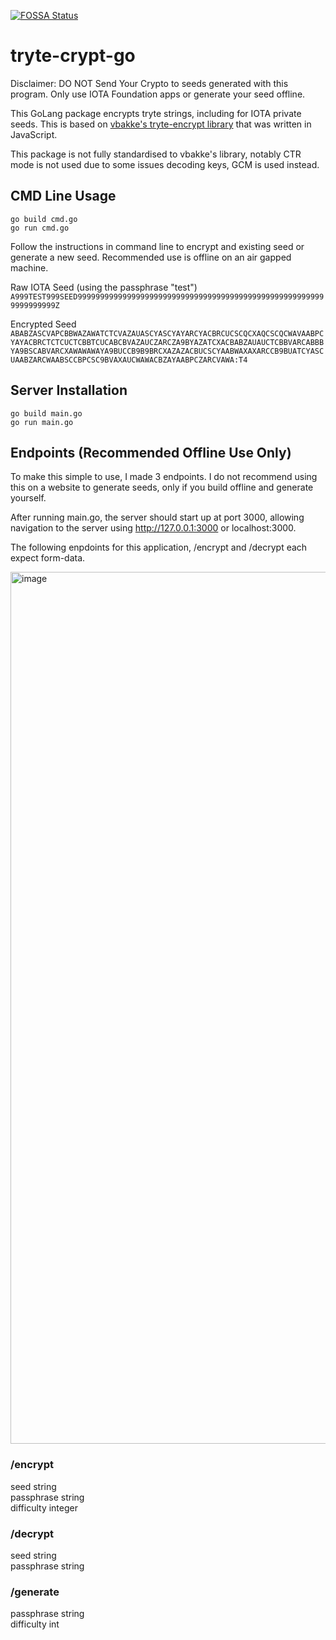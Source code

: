 [![FOSSA Status](https://app.fossa.com/api/projects/git%2Bgithub.com%2Fyegamble%2Ftryte-crypt-go.svg?type=large)](https://app.fossa.com/projects/git%2Bgithub.com%2Fyegamble%2Ftryte-crypt-go?ref=badge_large)

# tryte-crypt-go
Disclaimer: DO NOT Send Your Crypto to seeds generated with this program. Only use IOTA Foundation apps or generate your seed offline.

This GoLang package encrypts tryte strings, including for IOTA private seeds. This is based on [vbakke's tryte-encrypt library](https://github.com/vbakke/tryte-encrypt) that was written in JavaScript.

This package is not fully standardised to vbakke's library, notably CTR mode is not used due to some issues decoding keys, GCM is used instead.

## CMD Line Usage

`go build cmd.go`\
`go run cmd.go`

Follow the instructions in command line to encrypt and existing seed or generate a new seed. Recommended use is offline on an air gapped machine.

Raw IOTA Seed (using the passphrase "test")
`A999TEST999SEED99999999999999999999999999999999999999999999999999999999999999999Z`

Encrypted Seed
`ABABZASCVAPCBBWAZAWATCTCVAZAUASCYASCYAYARCYACBRCUCSCQCXAQCSCQCWAVAABPCYAYACBRCTCTCUCTCBBTCUCABCBVAZAUCZARCZA9BYAZATCXACBABZAUAUCTCBBVARCABBBYA9BSCABVARCXAWAWAWAYA9BUCCB9B9BRCXAZAZACBUCSCYAABWAXAXARCCB9BUATCYASCUAABZARCWAABSCCBPCSC9BVAXAUCWAWACBZAYAABPCZARCVAWA:T4`


## Server Installation
`go build main.go`\
`go run main.go`

## Endpoints (Recommended Offline Use Only)
To make this simple to use, I made 3 endpoints. I do not recommend using this on a website to generate seeds, only if you build offline and generate yourself.

After running main.go, the server should start up at port 3000,
allowing navigation to the server using http://127.0.0.1:3000 or localhost:3000.
    
The following enpdoints for this application, /encrypt and /decrypt each expect form-data.

<img width="1395" alt="image" src="https://user-images.githubusercontent.com/9465387/113575799-8c58cc80-9672-11eb-98ae-4a71b478d848.png">

### /encrypt
seed string \
passphrase  string \
difficulty integer 

### /decrypt
seed string \
passphrase  string 

### /generate
passphrase string \
difficulty int 


